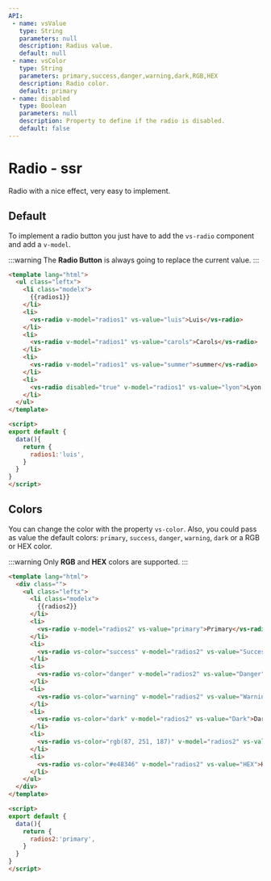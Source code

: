 ```yaml
---
API:
 - name: vsValue
   type: String
   parameters: null
   description: Radius value.
   default: null
 - name: vsColor
   type: String
   parameters: primary,success,danger,warning,dark,RGB,HEX
   description: Radio color.
   default: primary
 - name: disabled
   type: Boolean
   parameters: null
   description: Property to define if the radio is disabled.
   default: false
---
```


# Radio **- ssr**

<box header>

  Radio with a nice effect, very easy to implement.

</box>


<box>

## Default

To implement a radio button you just have to add the `vs-radio` component and add a `v-model`.

:::warning
The **Radio Button** is always going to replace the current value.
:::

<vuecode md>
<div slot="demo">
  <Demos-Radio-Default />
</div>
<div slot="code">

```html
<template lang="html">
  <ul class="leftx">
    <li class="modelx">
      {{radios1}}
    </li>
    <li>
      <vs-radio v-model="radios1" vs-value="luis">Luis</vs-radio>
    </li>
    <li>
      <vs-radio v-model="radios1" vs-value="carols">Carols</vs-radio>
    </li>
    <li>
      <vs-radio v-model="radios1" vs-value="summer">summer</vs-radio>
    </li>
    <li>
      <vs-radio disabled="true" v-model="radios1" vs-value="lyon">Lyon - disabled</vs-radio>
    </li>
  </ul>
</template>

<script>
export default {
  data(){
    return {
      radios1:'luis',
    }
  }
}
</script>
```

</div>
</vuecode>

</box>


<box>

## Colors

You can change the color with the property `vs-color`. Also, you could pass as value the default colors: `primary`, `success`, `danger`, `warning`, `dark` or a RGB or HEX color.

:::warning
  Only **RGB** and **HEX** colors are supported.
:::

<vuecode md>
<div slot="demo">
  <Demos-Radio-Colors />
</div>
<div slot="code">

```html
<template lang="html">
  <div class="">
    <ul class="leftx">
      <li class="modelx">
        {{radios2}}
      </li>
      <li>
        <vs-radio v-model="radios2" vs-value="primary">Primary</vs-radio>
      </li>
      <li>
        <vs-radio vs-color="success" v-model="radios2" vs-value="Success">Success</vs-radio>
      </li>
      <li>
        <vs-radio vs-color="danger" v-model="radios2" vs-value="Danger">Danger</vs-radio>
      </li>
      <li>
        <vs-radio vs-color="warning" v-model="radios2" vs-value="Warning">Warning</vs-radio>
      </li>
      <li>
        <vs-radio vs-color="dark" v-model="radios2" vs-value="Dark">Dark</vs-radio>
      </li>
      <li>
        <vs-radio vs-color="rgb(87, 251, 187)" v-model="radios2" vs-value="RGB">RGB</vs-radio>
      </li>
      <li>
        <vs-radio vs-color="#e48346" v-model="radios2" vs-value="HEX">HEX</vs-radio>
      </li>
    </ul>
  </div>
</template>

<script>
export default {
  data(){
    return {
      radios2:'primary',
    }
  }
}
</script>
```

</div>
</vuecode>

</box>
